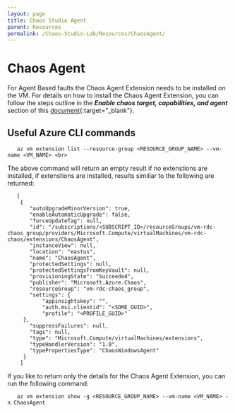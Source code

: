 ```yaml
---
layout: page
title: Chaos Studio Agent
parent: Resources 
permalink: /Chaos-Studio-Lab/Resources/ChaosAgent/
---
```


# Chaos Agent
For Agent Based faults the Chaos Agent Extension needs to be installed on the VM.  For details on how to install the Chaos Agent Extension, you can follow the steps outline in the ***Enable chaos target, capabilities, and agent*** section of this [document](https://learn.microsoft.com/en-us/azure/chaos-studio/chaos-studio-tutorial-agent-based-portal){:target="_blank"}.

## Useful Azure CLI commands

       az vm extension list --resource-group <RESOURCE_GROUP_NAME> --vm-name <VM_NAME> <br>

The above command will return an empty result if no extenstions are installed, if extenstions are installed, results similiar to the following are returned:<br>
    
       [
        {
           "autoUpgradeMinorVersion": true,
           "enableAutomaticUpgrade": false,
           "forceUpdateTag": null,
           "id": "/subscriptions/<SUBSCRIPT_ID>/resourceGroups/vm-rdc-chaos_group/providers/Microsoft.Compute/virtualMachines/vm-rdc-chaos/extensions/ChaosAgent",
           "instanceView": null,
           "location": "eastus",
           "name": "ChaosAgent",
           "protectedSettings": null,
           "protectedSettingsFromKeyVault": null,
           "provisioningState": "Succeeded",
           "publisher": "Microsoft.Azure.Chaos",
           "resourceGroup": "vm-rdc-chaos_group",
           "settings": {
               "appinsightskey": "",
               "auth.msi.clientid": "<SOME_GUID>",
               "profile": "<PROFILE_GUID>"
         },
           "suppressFailures": null,
           "tags": null,
           "type": "Microsoft.Compute/virtualMachines/extensions",
           "typeHandlerVersion": "1.0",
           "typePropertiesType": "ChaosWindowsAgent"
         }
        ]
    
If you like to return only the details for the Chaos Agent Extension, you can run the following command: <br>

       az vm extension show -g <RESOURCE_GROUP_NAME> --vm-name <VM_NAME> -n ChaosAgent
      
